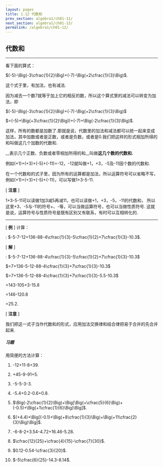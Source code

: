 ```yaml
---
layout: pages
title: 1.12 代数和
prev_section: algebra1/ch01-11/
next_section: algebra1/ch01-13/
permalink: /algebra1/ch01-12/
---
```


代数和
------

----

看下面的算式：

$(-5)-\Big(-3\cfrac{1}{2}\Big)+(-7)-\Big(+2\cfrac{1}{3}\Big)$.

这个式于里，有加法，也有减法.

因为减去一个数7就等于加上它的相反的数，所以这个算式里的减法可以转变为加法，即

$(-5)-\Big(-3\cfrac{1}{2}\Big)+(-7)-\Big(+2\cfrac{1}{3}\Big)$
  
$=(-5)+\Big(+3\cfrac{1}{2}\Big))+(-7)+\Big(-2\cfrac{1}{3}\Big)$.

这样，所有的数都是加数了.那就是说，代数里的加法和减法都可以统一起来变成加法，其中加数或者是正数，或者是负数，或者是0.我们把这样的形式相加所得的和叫做这几个加数的代数和.

__表示几个正数、负数或者零相加所得的和__叫做**这几个数的代数和.**

例如(+1)+(+3)+(-5)+(-11)=-12，-12就叫做+1，+3，-5及-11因个数的代数和.

在一个代数和的式子里，因为所有的运算都是加法，所以运算符号可以省略不写，例如(+1)+(+3)+(-5)+(-11)，可以写做1+3-5-11.

[ **注意** ]

1+3-5-11可以读做1加3减5再减11，也可以读做+1，+3，-5，-11的代数和，
所以这里+3、-5与-11的符号+、-等，可以当做运算符号，也可以当做性质符号.
这就是说，运算符号与性质符号是既有区别又有联系，有时可以互相转化的.


----

[ **例** ] 计算：  

: $-5-7-12+136-88-4\cfrac{1}{3}-5\cfrac{1}{2}+7\cfrac{1}{3}-10.3$.

[ **解** ] 

: $-5-7-12+136-88-4\cfrac{1}{3}-5\cfrac{1}{2}+7\cfrac{1}{3}-10.3$  

  $=7+136-5-12-88-4\cfrac{1}{3}+7\cfrac{1}{3}-10.3$  

  $=7+136-5-12-88-4\cfrac{1}{3}+7\cfrac{1}{3}-5.5-10.3$  

  =143-105+3-15.8  

  =146-120.8  

  =25.2.

[ **注意** ]

我们把这一式子当作代数和的形式，应用加法交换律和结合律把易于合并的先合并起来.

<div class="note">
<h5>习题</h5>
</div>

用简便的方法计算：

1.  -12+11-8+39.

2.  +45-9-91+5.

3.  -5-5-3-3.

4.  -5.4+0.2-0.6+0.8.

5.  $\Big(-2\cfrac{1}{2}\Big)+\Big[\Big(+\cfrac{5}{6}\Big)+(-0.5)+\Big(+1\cfrac{1}{6}\Big)\Big]$.

6.  $(+4.4)+\Big[(-0.1)+\Big(+8\cfrac{1}{3}\Big)+\Big(+11\cfrac{2}{3}\Big)\Big]$.

7.  -6-8-2+3.54-4.72+16.46-5.28.

8.  $\cfrac{12}{25}+\cfrac{4}{15}-\cfrac{7}{30}$.

9.  $0.12-0.54-\cfrac{3}{20}$.

10. $-5\cfrac{6}{25}-14.3-8.14$.



